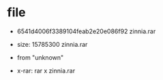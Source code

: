 file
====
- 6541d4006f3389104feab2e20e086f92  zinnia.rar
- size: 15785300	zinnia.rar
- from "unknown"

- x-rar: rar x zinnia.rar
